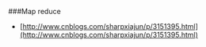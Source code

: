 ###Map reduce

- [http://www.cnblogs.com/sharpxiajun/p/3151395.html](http://www.cnblogs.com/sharpxiajun/p/3151395.html)
